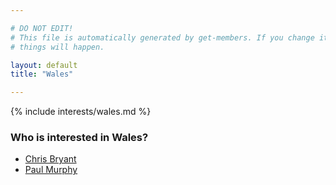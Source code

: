 ```yaml
---

# DO NOT EDIT!
# This file is automatically generated by get-members. If you change it, bad
# things will happen.

layout: default
title: "Wales"

---
```


{% include interests/wales.md %}

### Who is interested in Wales?


* [Chris Bryant](/members/chris-bryant.html)
* [Paul Murphy](/members/paul-murphy.html)
